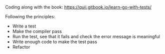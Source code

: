 Coding along with the book: https://quii.gitbook.io/learn-go-with-tests/

Following the principles:
- Write a test
- Make the compiler pass
- Run the test, see that it fails and check the error message is meaningful
- Write enough code to make the test pass
- Refactor